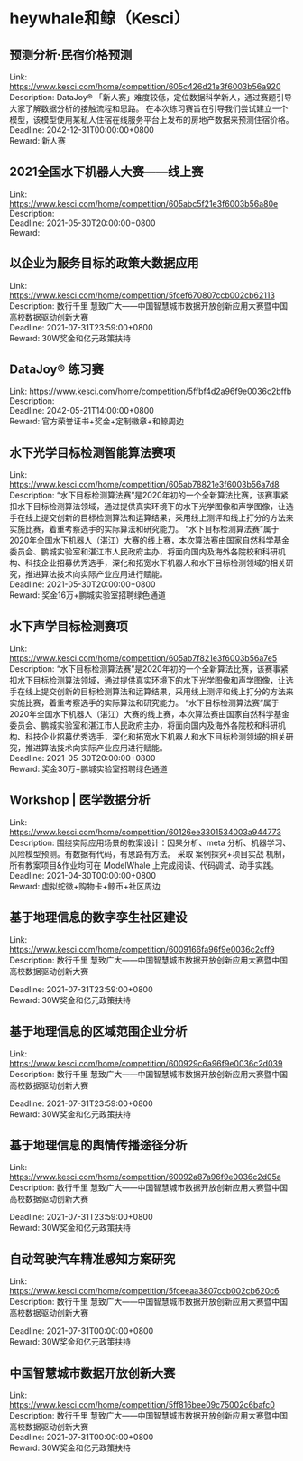 # heywhale和鲸（Kesci）



## 预测分析·民宿价格预测

Link: https://www.kesci.com/home/competition/605c426d21e3f6003b56a920  
Description: DataJoy® 「新人赛」难度较低，定位数据科学新人，通过赛题引导大家了解数据分析的接触流程和思路。
在本次练习赛旨在引导我们尝试建立一个模型，该模型使用某私人住宿在线服务平台上发布的房地产数据来预测住宿价格。  
Deadline: 2042-12-31T00:00:00+0800  
Reward: 新人赛  


## 2021全国水下机器人大赛——线上赛

Link: https://www.kesci.com/home/competition/605abc5f21e3f6003b56a80e  
Description:   
Deadline: 2021-05-30T20:00:00+0800  
Reward:   


## 以企业为服务目标的政策大数据应用

Link: https://www.kesci.com/home/competition/5fcef670807ccb002cb62113  
Description: 数行千里 慧致广大——中国智慧城市数据开放创新应用大赛暨中国高校数据驱动创新大赛  
Deadline: 2021-07-31T23:59:00+0800  
Reward: 30W奖金和亿元政策扶持  


## DataJoy® 练习赛

Link: https://www.kesci.com/home/competition/5ffbf4d2a96f9e0036c2bffb  
Description:   
Deadline: 2042-05-21T14:00:00+0800  
Reward: 官方荣誉证书+奖金+定制徽章+和鲸周边  


## 水下光学目标检测智能算法赛项

Link: https://www.kesci.com/home/competition/605ab78821e3f6003b56a7d8  
Description:  “水下目标检测算法赛”是2020年初的一个全新算法比赛，该赛事紧扣水下目标检测算法领域，通过提供真实环境下的水下光学图像和声学图像，让选手在线上提交创新的目标检测算法和运算结果，采用线上测评和线上打分的方法来实施比赛，着重考察选手的实际算法和研究能力。
“水下目标检测算法赛”属于2020年全国水下机器人（湛江）大赛的线上赛，本次算法赛由国家自然科学基金委员会、鹏城实验室和湛江市人民政府主办，将面向国内及海外各院校和科研机构、科技企业招募优秀选手，深化和拓宽水下机器人和水下目标检测领域的相关研究，推进算法技术向实际产业应用进行赋能。  
Deadline: 2021-05-30T20:00:00+0800  
Reward: 奖金16万+鹏城实验室招聘绿色通道  


## 水下声学目标检测赛项

Link: https://www.kesci.com/home/competition/605ab7f821e3f6003b56a7e5  
Description:  “水下目标检测算法赛”是2020年初的一个全新算法比赛，该赛事紧扣水下目标检测算法领域，通过提供真实环境下的水下光学图像和声学图像，让选手在线上提交创新的目标检测算法和运算结果，采用线上测评和线上打分的方法来实施比赛，着重考察选手的实际算法和研究能力。
“水下目标检测算法赛”属于2020年全国水下机器人（湛江）大赛的线上赛，本次算法赛由国家自然科学基金委员会、鹏城实验室和湛江市人民政府主办，将面向国内及海外各院校和科研机构、科技企业招募优秀选手，深化和拓宽水下机器人和水下目标检测领域的相关研究，推进算法技术向实际产业应用进行赋能。  
Deadline: 2021-05-30T20:00:00+0800  
Reward: 奖金30万+鹏城实验室招聘绿色通道  


## Workshop | 医学数据分析

Link: https://www.kesci.com/home/competition/60126ee3301534003a944773  
Description: 围绕实际应用场景的教案设计：因果分析、meta 分析、机器学习、风险模型预测。有数据有代码，有思路有方法。
采取 案例探究+项目实战 机制，所有教案项目&作业均可在 ModelWhale 上完成阅读、代码调试、动手实践。  
Deadline: 2021-04-30T00:00:00+0800  
Reward: 虚拟蛇徽+购物卡+鲸币+社区周边  


## 基于地理信息的数字孪生社区建设

Link: https://www.kesci.com/home/competition/6009166fa96f9e0036c2cff9  
Description: 数行千里 慧致广大——中国智慧城市数据开放创新应用大赛暨中国高校数据驱动创新大赛
  
Deadline: 2021-07-31T23:59:00+0800  
Reward: 30W奖金和亿元政策扶持  


## 基于地理信息的区域范围企业分析

Link: https://www.kesci.com/home/competition/600929c6a96f9e0036c2d039  
Description: 数行千里 慧致广大——中国智慧城市数据开放创新应用大赛暨中国高校数据驱动创新大赛
  
Deadline: 2021-07-31T23:59:00+0800  
Reward: 30W奖金和亿元政策扶持  


## 基于地理信息的舆情传播途径分析

Link: https://www.kesci.com/home/competition/60092a87a96f9e0036c2d05a  
Description: 数行千里 慧致广大——中国智慧城市数据开放创新应用大赛暨中国高校数据驱动创新大赛
  
Deadline: 2021-07-31T23:59:00+0800  
Reward: 30W奖金和亿元政策扶持  


## 自动驾驶汽车精准感知方案研究

Link: https://www.kesci.com/home/competition/5fceeaa3807ccb002cb620c6  
Description: 数行千里 慧致广大——中国智慧城市数据开放创新应用大赛暨中国高校数据驱动创新大赛
  
Deadline: 2021-07-31T00:00:00+0800  
Reward: 30W奖金和亿元政策扶持  


## 中国智慧城市数据开放创新大赛

Link: https://www.kesci.com/home/competition/5ff816bee09c75002c6bafc0  
Description: 数行千里 慧致广大——中国智慧城市数据开放创新应用大赛暨中国高校数据驱动创新大赛  
Deadline: 2021-07-31T00:00:00+0800  
Reward: 30W奖金和亿元政策扶持  

